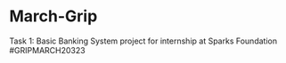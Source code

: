 # March-Grip
 Task 1: Basic Banking System project for internship at Sparks Foundation #GRIPMARCH20323
